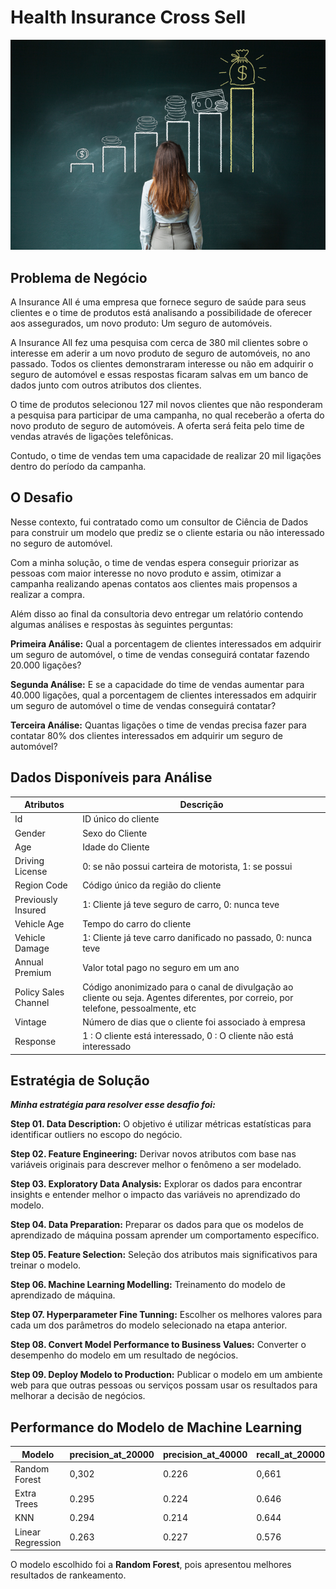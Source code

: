 # Health Insurance Cross Sell

![Image Inicial](/money.png)

## Problema de Negócio

<p>A Insurance All é uma empresa que fornece seguro de saúde para seus clientes e o time de produtos está
analisando a possibilidade de oferecer aos assegurados, um novo produto: Um seguro de automóveis.</p>

<p> A Insurance All fez uma pesquisa com cerca de 380 mil clientes sobre o interesse em aderir a um novo produto
de seguro de automóveis, no ano passado. Todos os clientes demonstraram interesse ou não em adquirir o
seguro de automóvel e essas respostas ficaram salvas em um banco de dados junto com outros atributos dos
clientes. </p>

<p>O time de produtos selecionou 127 mil novos clientes que não responderam a pesquisa para participar de uma
campanha, no qual receberão a oferta do novo produto de seguro de automóveis. A oferta será feita pelo time
de vendas através de ligações telefônicas.
  
Contudo, o time de vendas tem uma capacidade de realizar 20 mil ligações dentro do período da campanha. </p>

## O Desafio

<p> Nesse contexto, fui contratado como um consultor de Ciência de Dados para construir um modelo que
prediz se o cliente estaria ou não interessado no seguro de automóvel.
  
Com a minha solução, o time de vendas espera conseguir priorizar as pessoas com maior interesse no novo
produto e assim, otimizar a campanha realizando apenas contatos aos clientes mais propensos a realizar a
compra.
 </p>
 
 <p> Além disso ao final da consultoria devo entregar um relatório contendo algumas análises e respostas
às seguintes perguntas:
 </p>
 
 **Primeira Análise:** Qual a porcentagem de clientes interessados em adquirir um seguro de automóvel, o time de vendas conseguirá contatar fazendo 20.000 ligações?
 
 **Segunda Análise:** E se a capacidade do time de vendas aumentar para 40.000 ligações, qual a porcentagem de clientes interessados em adquirir um seguro de automóvel o time de vendas conseguirá contatar?
 
 **Terceira Análise:** Quantas ligações o time de vendas precisa fazer para contatar 80% dos clientes interessados em adquirir um seguro de automóvel?
 
 ## Dados Disponíveis para Análise
 
|      Atributos      |       Descrição      |
| ------------------- |  ------------------- | 
|  Id |  ID único do cliente |
|  Gender |  Sexo do Cliente |
|  Age |  Idade do Cliente |
|  Driving License |  0: se não possui carteira de motorista, 1: se possui|
|  Region Code |  Código único da região do cliente |
|  Previously Insured |  1: Cliente já teve seguro de carro, 0: nunca teve  |
|  Vehicle Age |  Tempo do carro do cliente |
|  Vehicle Damage |  1: Cliente já teve carro danificado no passado, 0: nunca teve |
|  Annual Premium |  Valor total pago no seguro em um ano |
|  Policy Sales Channel |  Código anonimizado para o canal de divulgação ao cliente ou seja. Agentes diferentes, por correio, por telefone, pessoalmente, etc |
|  Vintage |  Número de dias que o cliente foi associado à empresa |
|  Response |  1 : O cliente está interessado, 0 : O cliente não está interessado |

## Estratégia de Solução

***Minha estratégia para resolver esse desafio foi:***

**Step 01. Data Description:**  O objetivo é utilizar métricas estatísticas para identificar outliers no escopo do negócio.

**Step 02. Feature Engineering:** Derivar novos atributos com base nas variáveis originais para descrever melhor o fenômeno a ser modelado.

**Step 03. Exploratory Data Analysis:** Explorar os dados para encontrar insights e entender melhor o impacto das variáveis no aprendizado do modelo.

**Step 04. Data Preparation:** Preparar os dados para que os modelos de aprendizado de máquina possam aprender um comportamento específico.

**Step 05. Feature Selection:** Seleção dos atributos mais significativos para treinar o modelo.

**Step 06. Machine Learning Modelling:** Treinamento do modelo de aprendizado de máquina.

**Step 07. Hyperparameter Fine Tunning:** Escolher os melhores valores para cada um dos parâmetros do modelo selecionado na etapa anterior.

**Step 08. Convert Model Performance to Business Values:** Converter o desempenho do modelo em um resultado de negócios.

**Step 09. Deploy Modelo to Production:** Publicar o modelo em um ambiente web para que outras pessoas ou serviços possam usar os resultados para melhorar a decisão de negócios.

## Performance do Modelo de Machine Learning

| Modelo  |  precision_at_20000  | precision_at_40000  |  recall_at_20000  | recall_at_20000 |
| ------------------- | ------------------- | ------------------- | ------------------- | ------------------- |
|  Random Forest |  0,302	 |  0.226 |  	0,661 | 0.988 |
|  Extra Trees |  0.295 |  0.224 |  0.646 | 0.981 |
|  KNN |  0.294	 |  0.214	 |  0.644 | 0.938 |
|  Linear Regression |  0.263 |  0.227 |  0.576 | 0.994 |


O modelo escolhido foi a **Random Forest**, pois apresentou melhores resultados de rankeamento.
